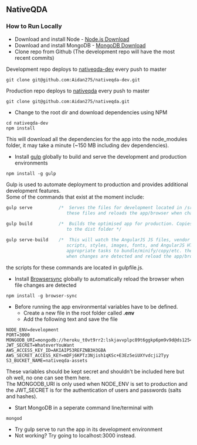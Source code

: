 ## NativeQDA 

### How to Run Locally

* Download and install Node - [Node.js Download](https://nodejs.org/en/) 
* Download and install MongoDB - [MongoDB Download](https://www.mongodb.com/download-center?jmp=nav#community) 
* Clone repo from Github  (The development repo will have the most recent commits)

Development repo deploys to [nativeqda-dev](https://nativeqda-dev.herokuapp.com/) every push to master
```
git clone git@github.com:Aidan275/nativeqda-dev.git
```
Production repo deploys to [nativeqda](https://nativeqda.herokuapp.com/) every push to master
```
git clone git@github.com:Aidan275/nativeqda.git
```
* Change to the root dir and download dependencies using NPM
```
cd nativeqda-dev
npm install
```
This will download all the dependencies for the app into the node_modules folder, it may take a minute (~150 MB including dev dependencies). 
* Install [gulp](http://gulpjs.com/) globally to build and serve the development and production environments
 ```
npm install -g gulp
```
Gulp is used to automate deployment to production and provides additional development features. <br>
Some of the commands that exist at the moment include:
 ```javascript
gulp serve			/*	Serves the files for development located in /src and watches
						these files and reloads the app/browser when changes are made */
            
gulp build			/* 	Builds the optimised app for production. Copies optimised code
						to the dist folder */

gulp serve-build	/* 	This will watch the AngularJS JS files, vendor JS, vendor CSS, 
						scripts, styles, images, fonts, and AngularJS HTML and run the 
						appropriate tasks to bundle/minify/copy/etc. the modified files
						when changes are detected and reload the app/browser.	*/
```
the scripts for these commands are located in gulpfile.js.
* Install [Browsersync](https://www.browsersync.io/) globally to automatically reload the browser when file changes are detected
```
npm install -g browser-sync
```
* Before running the app environmental variables have to be defined. 
	* Create a new file in the root folder called **.env**
	* Add the following text and save the file
```
NODE_ENV=development
PORT=3000
MONGODB_URI=mongodb://heroku_t0vt9rr2:lskjavvplpc89t6ggkp6pm9v9d@ds125481.mlab.com:25481/heroku_t0vt9rr2
JWT_SECRET=WhateverYouWant
AWS_ACCESS_KEY_ID=AKIAIP53REFZNB3H3GBA
AWS_SECRET_ACCESS_KEY=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
S3_BUCKET_NAME=nativeqda-assets
```
These variables should be kept secret and shouldn't be included here but oh well, no one can see them here. <br>
The MONGODB_URI is only used when NODE_ENV is set to production and the JWT_SECRET is for the authentication of users and passwords (salts and hashes).
* Start MongoDB in  a seperate command line/terminal with
```
mongod
```
* Try gulp serve to run the app in its development environment
* Not working? Try going to localhost:3000 instead.